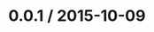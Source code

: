 <!--mdast setext-->

<!--lint disable no-multiple-toplevel-headings -->

0.0.1 / 2015-10-09
==================
